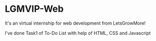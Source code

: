 # LGMVIP-Web

It's an virtual internship for web development from LetsGrowMore!

I've done Task1 of To-Do List with help of HTML, CSS and Javascript
